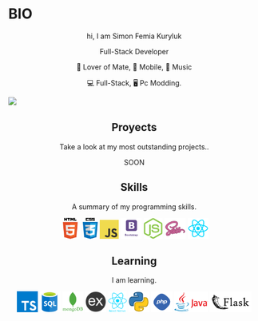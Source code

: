  
# BIO
<p align="center">hi, I am Simon Femia Kuryluk</p>
<p align="center">Full-Stack Developer</p> 
  

<p align="center">🧉 Lover of Mate, 📱 Mobile, 🎵 Music  </p>
<p align="center">💻 Full-Stack, 🖥️ Pc Modding. </p>
  
![](https://komarev.com/ghpvc/?username=KurylukDev&color=red)



<h2 align="center">Proyects</h2>
<p align="center">Take a look at my most outstanding projects..</p>
<p align="center">SOON</p>

<h2 align="center">Skills</h2>
<p align="center">A summary of my programming skills.</p>

<p align="center">
  <img src='https://github.com/KurylukDev/KurylukDev/blob/main/skills/html.png' height='42px'/>
  <img src='https://github.com/KurylukDev/KurylukDev/blob/main/skills/css.png' height='42px'>
  <img src='https://github.com/KurylukDev/KurylukDev/blob/main/skills/javascript.jpg' height='38px'>
  <img src='https://github.com/KurylukDev/KurylukDev/blob/main/skills/boostrap.png' height='42px'>
  <img src='https://github.com/KurylukDev/KurylukDev/blob/main/skills/nodejs.png' height='42px'>
  <img src='https://github.com/KurylukDev/KurylukDev/blob/main/skills/sass.png' height='42px'>
  <img src='https://github.com/KurylukDev/KurylukDev/blob/main/skills/react.png' height='42px'>
</p>

<h2 align="center">Learning</h2>
<p align="center">I am learning.</p>

<p align="center">
    <img src='https://github.com/KurylukDev/KurylukDev/blob/main/skills/typescript.png' height='42px'>
  <img src='https://github.com/KurylukDev/KurylukDev/blob/main/skills/sql.png' height='42px'>
  <img src='https://github.com/KurylukDev/KurylukDev/blob/main/skills/mongo.png' height='42px'>
  <img src='https://github.com/KurylukDev/KurylukDev/blob/main/skills/express.png' height='42px'>
  <img src='https://github.com/KurylukDev/KurylukDev/blob/main/skills/react-native-logo.png' height='42px'/>
  <img src='https://github.com/KurylukDev/KurylukDev/blob/main/skills/python.png' height='42px'>
  <img src='https://github.com/KurylukDev/KurylukDev/blob/main/skills/php.png' height='42px'>
  <img src='https://github.com/KurylukDev/KurylukDev/blob/main/skills/Java-logo.png' height='42px'>
  <img src='https://github.com/KurylukDev/KurylukDev/blob/main/skills/flask.png' height='42px'>
</p>


